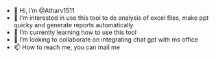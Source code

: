 - 👋 Hi, I’m @Atharv1511
- 👀 I’m interested in use this tool to do analysis of excel files, make ppt quicky and generate reports automatically 
- 🌱 I’m currently learning how to use this tool
- 💞️ I’m looking to collaborate on integrating chat gpt with ms office
- 📫 How to reach me, you can mail me

<!---
Atharv1511/Atharv1511 is a ✨ special ✨ repository because its `README.md` (this file) appears on your GitHub profile.
You can click the Preview link to take a look at your changes.
--->
